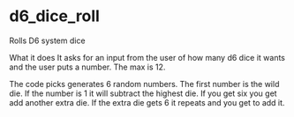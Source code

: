 # d6_dice_roll
Rolls D6 system dice

What it does
It asks for an input from the user of how many d6 dice it wants and the user puts a number.  The max is 12.

The code picks generates 6 random numbers.  The first number is the wild die.  If the number is 1 it will subtract the highest die.  If you get six you get add another extra die.  If the extra die gets 6 it repeats and you get to add it.
